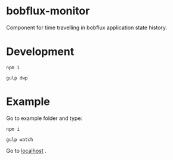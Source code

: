 # bobflux-monitor
Component for time travelling in bobflux application state history.

# Development
`npm i`

`gulp dwp`

# Example
Go to example folder and type:

`npm i`

`gulp watch`

Go to [localhost](http:\\localhost:8000) .

